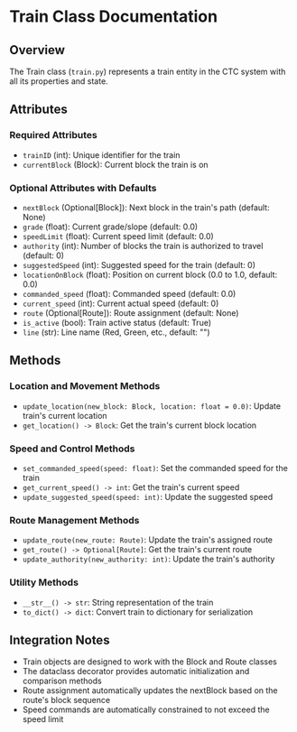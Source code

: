 # Train Class Documentation

## Overview
The Train class (`train.py`) represents a train entity in the CTC system with all its properties and state.

## Attributes

### Required Attributes
- `trainID` (int): Unique identifier for the train
- `currentBlock` (Block): Current block the train is on

### Optional Attributes with Defaults
- `nextBlock` (Optional[Block]): Next block in the train's path (default: None)
- `grade` (float): Current grade/slope (default: 0.0)
- `speedLimit` (float): Current speed limit (default: 0.0)
- `authority` (int): Number of blocks the train is authorized to travel (default: 0)
- `suggestedSpeed` (int): Suggested speed for the train (default: 0)
- `locationOnBlock` (float): Position on current block (0.0 to 1.0, default: 0.0)
- `commanded_speed` (float): Commanded speed (default: 0.0)
- `current_speed` (int): Current actual speed (default: 0)
- `route` (Optional[Route]): Route assignment (default: None)
- `is_active` (bool): Train active status (default: True)
- `line` (str): Line name (Red, Green, etc., default: "")

## Methods

### Location and Movement Methods
- `update_location(new_block: Block, location: float = 0.0)`: Update train's current location
- `get_location() -> Block`: Get the train's current block location

### Speed and Control Methods
- `set_commanded_speed(speed: float)`: Set the commanded speed for the train
- `get_current_speed() -> int`: Get the train's current speed
- `update_suggested_speed(speed: int)`: Update the suggested speed

### Route Management Methods
- `update_route(new_route: Route)`: Update the train's assigned route
- `get_route() -> Optional[Route]`: Get the train's current route
- `update_authority(new_authority: int)`: Update the train's authority

### Utility Methods
- `__str__() -> str`: String representation of the train
- `to_dict() -> dict`: Convert train to dictionary for serialization

## Integration Notes
- Train objects are designed to work with the Block and Route classes
- The dataclass decorator provides automatic initialization and comparison methods
- Route assignment automatically updates the nextBlock based on the route's block sequence
- Speed commands are automatically constrained to not exceed the speed limit